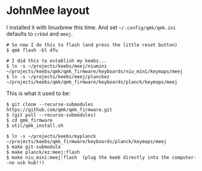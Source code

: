 # JohnMee layout

I installed it with linuxbrew this time.
And set `~/.config/qmk/qmk.ini` defaults to `crkbd` and `meej`.

```buildoutcfg
# So now I do this to flash (and press the little reset button)
$ qmk flash -bl dfu

# I did this to establish my keebs...
$ ln -s ~/projects/keebs/meej/niumini ~/projects/keebs/qmk/qmk_firmware/keyboards/niu_mini/keymaps/meej
$ ln -s ~/projects/keebs/meej/planckez ~/projects/keebs/qmk/qmk_firmware/keyboards/planck/keymaps/meej
```

This is what it used to be:
```
$ git clone --recurse-submodules https://github.com/qmk/qmk_firmware.git
$ (git pull --recurse-submodules)   
$ cd qmk_firmware
$ util/qmk_install.sh

$ ln -s ~/projects/keebs/myplanck ~/projects/keebs/qmk_firmware/keyboards/planck/keymaps/meej
$ make git-submodule
$ make planck/ez:meej:flash
$ make niu_mini:meej:flash  (plug the keeb directly into the computer--no usb hub!!)
```
